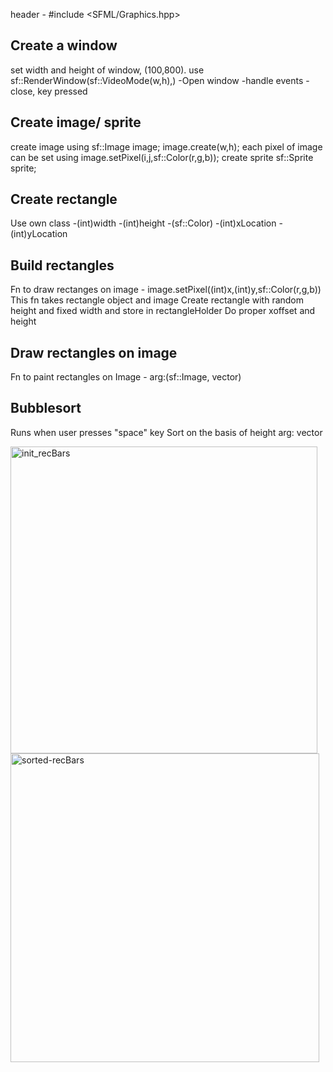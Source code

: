 header - #include <SFML/Graphics.hpp>

Create a window
---------------
set width and height of window, (100,800). use sf::RenderWindow(sf::VideoMode(w,h),<name of window>)
-Open window
-handle events - close, key pressed

Create image/ sprite
--------------------
create image using sf::Image image; image.create(w,h);
each pixel of image can be set using image.setPixel(i,j,sf::Color(r,g,b));
create sprite sf::Sprite sprite;

Create rectangle
-----------------
Use own class
-(int)width
-(int)height
-(sf::Color)
-(int)xLocation
-(int)yLocation

Build rectangles
----------------
Fn to draw rectanges on image - image.setPixel((int)x,(int)y,sf::Color(r,g,b))
This fn takes rectangle object and image
Create rectangle with random height and fixed width and store in rectangleHolder
Do proper xoffset and height



Draw rectangles on image
------------------------
Fn to paint rectangles on Image - arg:(sf::Image, vector<rectangle>)

Bubblesort
----------
Runs when user presses "space" key
Sort on the basis of height
arg: vector<rectangle>
  
<img width="491" alt="init_recBars" src="https://user-images.githubusercontent.com/70562197/188501611-4a254d7f-c5f4-46ef-a311-5c14b4af4f3f.png">
  
<img width="494" alt="sorted-recBars" src="https://user-images.githubusercontent.com/70562197/188501644-dc8b1a86-b0fc-4c6d-ba03-f901d7c22727.png">
